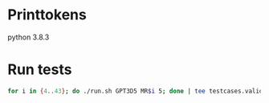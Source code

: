 # Printtokens

python 3.8.3

# Run tests

```sh
for i in {4..43}; do ./run.sh GPT3D5 MR$i 5; done | tee testcases.validate.md
```